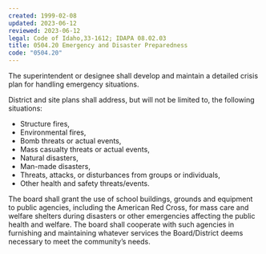```yaml
---
created: 1999-02-08
updated: 2023-06-12
reviewed: 2023-06-12
legal: Code of Idaho,33-1612; IDAPA 08.02.03
title: 0504.20 Emergency and Disaster Preparedness
code: "0504.20"
---
```


The superintendent or designee shall develop and maintain a detailed crisis plan for handling emergency situations.

District and site plans shall address, but will not be limited to, the following situations:

- Structure fires,
- Environmental fires,
- Bomb threats or actual events,
- Mass casualty threats or actual events,
- Natural disasters,
- Man-made disasters,
- Threats, attacks, or disturbances from groups or individuals,
- Other health and safety threats/events.

The board shall grant the use of school buildings, grounds and equipment to public agencies, including the American Red Cross, for mass care and welfare shelters during disasters or other emergencies affecting the public health and welfare. The board shall cooperate with such agencies in furnishing and maintaining whatever services the Board/District deems necessary to meet the community’s needs.

